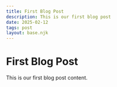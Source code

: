 ```yaml
---
title: First Blog Post
description: This is our first blog post
date: 2025-02-12
tags: post
layout: base.njk
---
```


# First Blog Post

This is our first blog post content.